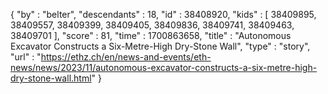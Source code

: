 {
  "by" : "belter",
  "descendants" : 18,
  "id" : 38408920,
  "kids" : [ 38409895, 38409557, 38409399, 38409405, 38409836, 38409741, 38409463, 38409701 ],
  "score" : 81,
  "time" : 1700863658,
  "title" : "Autonomous Excavator Constructs a Six-Metre-High Dry-Stone Wall",
  "type" : "story",
  "url" : "https://ethz.ch/en/news-and-events/eth-news/news/2023/11/autonomous-excavator-constructs-a-six-metre-high-dry-stone-wall.html"
}
